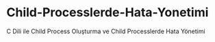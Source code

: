 # Child-Processlerde-Hata-Yonetimi
C Dili ile Child Process Oluşturma ve Child Processlerde Hata Yönetimi
